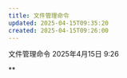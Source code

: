 ```yaml
---
title: 文件管理命令
updated: 2025-04-15T09:35:20
created: 2025-04-15T09:26:00
---
```


文件管理命令
2025年4月15日
9:26

**

